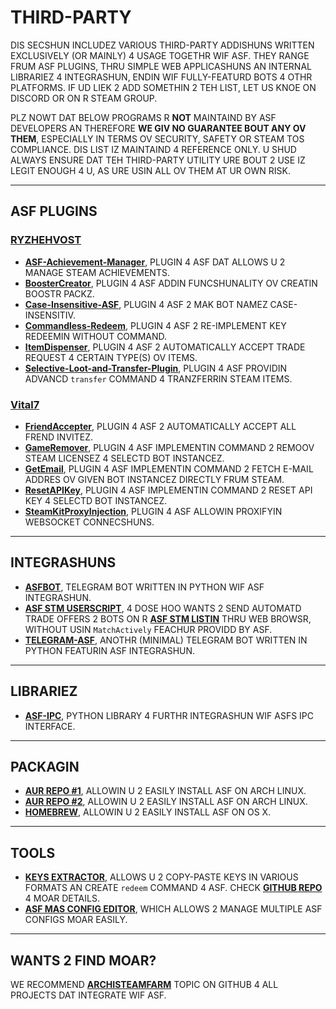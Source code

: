 # THIRD-PARTY

DIS SECSHUN INCLUDEZ VARIOUS THIRD-PARTY ADDISHUNS WRITTEN EXCLUSIVELY (OR MAINLY) 4 USAGE TOGETHR WIF ASF. THEY RANGE FRUM ASF PLUGINS, THRU SIMPLE WEB APPLICASHUNS AN INTERNAL LIBRARIEZ 4 INTEGRASHUN, ENDIN WIF FULLY-FEATURD BOTS 4 OTHR PLATFORMS. IF UD LIEK 2 ADD SOMETHIN 2 TEH LIST, LET US KNOE ON DISCORD OR ON R STEAM GROUP.

PLZ NOWT DAT BELOW PROGRAMS R **NOT** MAINTAIND BY ASF DEVELOPERS AN THEREFORE **WE GIV NO GUARANTEE BOUT ANY OV THEM**, ESPECIALLY IN TERMS OV SECURITY, SAFETY OR STEAM TOS COMPLIANCE. DIS LIST IZ MAINTAIND 4 REFERENCE ONLY. U SHUD ALWAYS ENSURE DAT TEH THIRD-PARTY UTILITY URE BOUT 2 USE IZ LEGIT ENOUGH 4 U, AS URE USIN ALL OV THEM AT UR OWN RISK.

---

## ASF PLUGINS

### **[RYZHEHVOST](https://github.com/Ryzhehvost)**

- **[ASF-Achievement-Manager](https://github.com/Ryzhehvost/ASF-Achievement-Manager)**, PLUGIN 4 ASF DAT ALLOWS U 2 MANAGE STEAM ACHIEVEMENTS.
- **[BoosterCreator](https://github.com/Ryzhehvost/BoosterCreator)**, PLUGIN 4 ASF ADDIN FUNCSHUNALITY OV CREATIN BOOSTR PACKZ.
- **[Case-Insensitive-ASF](https://github.com/Ryzhehvost/Case-Insensitive-ASF)**, PLUGIN 4 ASF 2 MAK BOT NAMEZ CASE-INSENSITIV.
- **[Commandless-Redeem](https://github.com/Ryzhehvost/Commandless-Redeem)**, PLUGIN 4 ASF 2 RE-IMPLEMENT KEY REDEEMIN WITHOUT COMMAND.
- **[ItemDispenser](https://github.com/Ryzhehvost/ItemDispenser)**, PLUGIN 4 ASF 2 AUTOMATICALLY ACCEPT TRADE REQUEST 4 CERTAIN TYPE(S) OV ITEMS.
- **[Selective-Loot-and-Transfer-Plugin](https://github.com/Ryzhehvost/Selective-Loot-and-Transfer-Plugin)**, PLUGIN 4 ASF PROVIDIN ADVANCD `transfer` COMMAND 4 TRANZFERRIN STEAM ITEMS.

### **[Vital7](https://github.com/Vital7)**

- **[FriendAccepter](https://github.com/Vital7/FriendAccepter)**, PLUGIN 4 ASF 2 AUTOMATICALLY ACCEPT ALL FREND INVITEZ.
- **[GameRemover](https://github.com/Vital7/GameRemover)**, PLUGIN 4 ASF IMPLEMENTIN COMMAND 2 REMOOV STEAM LICENSEZ 4 SELECTD BOT INSTANCEZ.
- **[GetEmail](https://github.com/Vital7/GetEmail)**, PLUGIN 4 ASF IMPLEMENTIN COMMAND 2 FETCH E-MAIL ADDRES OV GIVEN BOT INSTANCEZ DIRECTLY FRUM STEAM.
- **[ResetAPIKey](https://github.com/Vital7/ResetAPIKey)**, PLUGIN 4 ASF IMPLEMENTIN COMMAND 2 RESET API KEY 4 SELECTD BOT INSTANCEZ.
- **[SteamKitProxyInjection](https://github.com/Vital7/SteamKitProxyInjection)**, PLUGIN 4 ASF ALLOWIN PROXIFYIN WEBSOCKET CONNECSHUNS.

---

## INTEGRASHUNS

- **[ASFBOT](https://github.com/dmcallejo/ASFBot)**, TELEGRAM BOT WRITTEN IN PYTHON WIF ASF INTEGRASHUN.
- **[ASF STM USERSCRIPT](https://greasyfork.org/en/scripts/404754-asf-stm)**, 4 DOSE HOO WANTS 2 SEND AUTOMATD TRADE OFFERS 2 BOTS ON R **[ASF STM LISTIN](https://github.com/JustArchiNET/ArchiSteamFarm/wiki/Remote-communication#public-asf-stm-listing)** THRU WEB BROWSR, WITHOUT USIN `MatchActively` FEACHUR PROVIDD BY ASF.
- **[TELEGRAM-ASF](https://github.com/deluxghost/telegram-asf)**, ANOTHR (MINIMAL) TELEGRAM BOT WRITTEN IN PYTHON FEATURIN ASF INTEGRASHUN.

---

## LIBRARIEZ

- **[ASF-IPC](https://github.com/deluxghost/ASF_IPC)**, PYTHON LIBRARY 4 FURTHR INTEGRASHUN WIF ASFS IPC INTERFACE.

---

## PACKAGIN

- **[AUR REPO #1](https://aur.archlinux.org/packages/asf)**, ALLOWIN U 2 EASILY INSTALL ASF ON ARCH LINUX.
- **[AUR REPO #2](https://aur.archlinux.org/packages/archisteamfarm-bin)**, ALLOWIN U 2 EASILY INSTALL ASF ON ARCH LINUX.
- **[HOMEBREW](https://formulae.brew.sh/formula/archi-steam-farm)**, ALLOWIN U 2 EASILY INSTALL ASF ON OS X.

---

## TOOLS

- **[KEYS EXTRACTOR](https://ske.xpixv.com)**, ALLOWS U 2 COPY-PASTE KEYS IN VARIOUS FORMATS AN CREATE `redeem` COMMAND 4 ASF. CHECK **[GITHUB REPO](https://github.com/PixvIO/SKE)** 4 MOAR DETAILS.
- **[ASF MAS CONFIG EDITOR](https://github.com/genesix-eu/ASF_MCE)**, WHICH ALLOWS 2 MANAGE MULTIPLE ASF CONFIGS MOAR EASILY.

---

## WANTS 2 FIND MOAR?

WE RECOMMEND **[ARCHISTEAMFARM](https://github.com/topics/archisteamfarm)** TOPIC ON GITHUB 4 ALL PROJECTS DAT INTEGRATE WIF ASF.